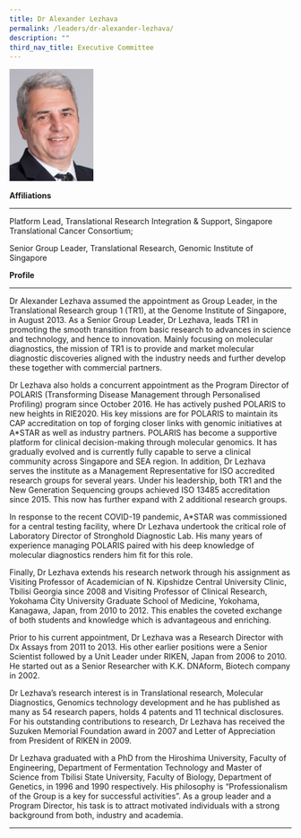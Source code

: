 ```yaml
---
title: Dr Alexander Lezhava
permalink: /leaders/dr-alexander-lezhava/
description: ""
third_nav_title: Executive Committee
---
```

<img style="width:150px" src="/images/Leaders/dr-alexandra-lezhava.png">

**Affiliations**

* * *

Platform Lead, Translational Research Integration &amp; Support, Singapore Translational Cancer Consortium;&nbsp;

Senior Group Leader, Translational Research, Genomic Institute of Singapore&nbsp;

**Profile**&nbsp;

* * *

Dr Alexander Lezhava assumed the appointment as Group Leader, in the Translational Research group 1 (TR1), at the Genome Institute of Singapore, in August 2013. As a Senior Group Leader, Dr Lezhava, leads TR1 in promoting the smooth transition from basic research to advances in science and technology, and hence to innovation. Mainly focusing on molecular diagnostics, the mission of TR1 is to provide and market molecular diagnostic discoveries aligned with the industry needs and further develop these together with commercial partners.&nbsp;

Dr Lezhava also holds a concurrent appointment as the Program Director of POLARIS (Transforming Disease Management through Personalised Profiling) program since October 2016. He has actively pushed POLARIS to new heights in RIE2020. His key missions are for POLARIS to&nbsp;maintain&nbsp;its CAP accreditation on top of forging closer links with genomic initiatives at A\*STAR as well as industry partners. POLARIS has become a supportive platform for clinical decision-making through molecular genomics. It has gradually evolved and is currently fully capable to serve a clinical community across Singapore and SEA region. In addition, Dr Lezhava serves the institute as a Management Representative for ISO accredited research groups for several years. Under his leadership, both TR1 and the New Generation Sequencing groups achieved ISO 13485 accreditation since 2015. This now has further expand with 2&nbsp;additional&nbsp;research groups.&nbsp;

In response to the recent COVID-19 pandemic, A\*STAR was commissioned for a central testing facility, where Dr Lezhava undertook the critical role of Laboratory Director of Stronghold Diagnostic Lab. His many years of experience managing POLARIS paired with his deep knowledge of molecular diagnostics&nbsp;renders&nbsp;him fit for this role.&nbsp;

Finally, Dr Lezhava extends his research network through his assignment as Visiting Professor of Academician of N.&nbsp;Kipshidze&nbsp;Central University Clinic, Tbilisi Georgia since 2008 and Visiting Professor of Clinical Research, Yokohama City University Graduate School of Medicine, Yokohama, Kanagawa, Japan, from 2010 to 2012. This enables the coveted exchange of both students and knowledge which is&nbsp;advantageous&nbsp;and enriching.&nbsp;

Prior to his current appointment, Dr Lezhava was a Research Director with Dx Assays from 2011 to 2013. His other earlier positions were a Senior Scientist followed by a Unit Leader under RIKEN, Japan from 2006 to 2010. He started out as a Senior Researcher with K.K.&nbsp;DNAform, Biotech company in 2002.&nbsp;

Dr Lezhava’s research interest is in Translational research, Molecular Diagnostics, Genomics technology development and he has published as many as 54 research papers, holds 4 patents and 11 technical disclosures. For his outstanding contributions to research, Dr Lezhava has received the Suzuken Memorial Foundation award in 2007 and Letter of Appreciation from President of RIKEN in 2009.&nbsp;

Dr Lezhava graduated with a PhD from the Hiroshima University, Faculty of Engineering, Department of Fermentation Technology and Master of Science from Tbilisi State University, Faculty of Biology, Department of Genetics, in 1996 and&nbsp;1990&nbsp;respectively. His philosophy is “Professionalism of the Group is a key for successful activities”.&nbsp;As a group leader and a Program Director, his task&nbsp;is to attract motivated individuals with a strong background from both,&nbsp;industry&nbsp;and academia.&nbsp;

* * *